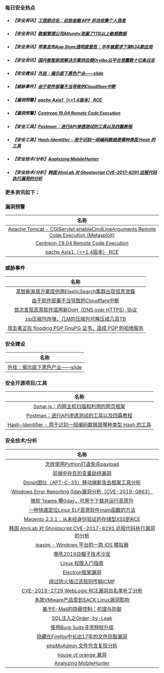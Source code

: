 ### 每日安全热点

- ##### 【安全资讯】[工信部点名：这些金融 APP 非法收集个人信息](http://www.dbsec.cn/zx/20190704-4.html)

- ##### 【安全资讯】[数据管理公司Attunity泄漏了1TB以上敏感数据](https://www.4hou.com/info/news/18953.html)

- ##### 【安全资讯】[苹果发布App Store透明度报告：半年被要求下架634款应用](https://www.ithome.com/0/431/415.htm)

- ##### 【安全资讯】[国内智能家居解决方案供应商Orvibo云平台泄露数十亿条日志](https://securityaffairs.co/wordpress/87877/breaking-news/orvibo-logs-leaked.html)

- ##### 【安全建设】[外挂：揭示底下黑色产业——slide](https://www.immunityinc.com/downloads/Recon2019_Unveiling_the_Underground_World_of_Anti-Cheats.pdf)

- ##### 【威胁事件】[由于软件部署不当导致的Cloudflare中断](https://blog.cloudflare.com/cloudflare-outage/?from=timeline&isappinstalled=0)

- ##### 【漏洞预警】[pache Axis1（<=1.4版本） RCE](https://xz.aliyun.com/t/5513)

- ##### 【漏洞预警】[Centreon 19.04 Remote Code Execution](https://cxsecurity.com/issue/WLB-2019070019)

- ##### 【安全工具】[Postman：进行API渗透测试的工具以及四篇教程](https://blog.secureideas.com/2019/03/better-api-penetration-testing-with-postman-part-1.html)

- ##### 【安全工具】[Hash-Identifier - 用于识别一段编码数据是哪种类型 Hash 的工具](https://ift.tt/2Xmak7b)

- ##### 【安全技术/分析】[Analyzing MobileHunter](https://dwuid.com/content/analyzing-mobilehunter)

- ##### 【安全技术/分析】[韩国 AhnLab 对 Ghostscript CVE-2017-8291 远程代码执行漏洞的分析](http://bit.ly/2XlBtHs)


### 更多资讯如下：

###  						       							漏洞预警

|                             名称                             |
| :----------------------------------------------------------: |
| [Apache Tomcat - CGIServlet enableCmdLineArguments Remote Code Execution (Metasploit)](https://www.exploit-db.com/exploits/47073) |
| [Centreon 19.04 Remote Code Execution](https://cxsecurity.com/issue/WLB-2019070019) |
| [pache Axis1（<=1.4版本） RCE](https://xz.aliyun.com/t/5513) |

### 						        							威胁事件
|                             名称                             |
| :----------------------------------------------------------: |
| [某智能家居方案提供商ElasticSearch集群出现信息泄露](https://www.bleepingcomputer.com/news/security/billions-of-records-including-passwords-leaked-by-smart-home-vendor/) |
| [由于软件部署不当导致的Cloudflare中断](https://blog.cloudflare.com/cloudflare-outage/?from=timeline&isappinstalled=0) |
| [首次发现恶意软件滥用新DoH（DNS over HTTPS）协议](https://www.zdnet.com/article/first-ever-malware-strain-spotted-abusing-new-doh-dns-over-https-protocol/#ftag=RSSbaffb68) |
| [zip压缩包炸弹，几M的压缩包可解压成几百TB](https://www.bamsoftware.com/hacks/zipbomb/) |
|[攻击者正在 flooding PGP GnuPG 证书，造成 PGP 的拒绝服务](https://www.vice.com/en_us/article/8xzj45/someone-is-spamming-and-breaking-a-core-component-of-pgps-ecosystem)|


### 						        							安全建设
|                             名称                             |
| :----------------------------------------------------------: |
| [外挂：揭示底下黑色产业——slide](https://www.immunityinc.com/downloads/Recon2019_Unveiling_the_Underground_World_of_Anti-Cheats.pdf) |


### 安全开源项目/工具

|                             名称                             |
| :----------------------------------------------------------: |
| [Sonar.js：内网主机扫描和利用的网页框架](https://www.freebuf.com/sectool/206488.html) |
| [Postman：进行API渗透测试的工具以及四篇教程](https://blog.secureideas.com/2019/03/better-api-penetration-testing-with-postman-part-1.html) |
| [Hash-Identifier - 用于识别一段编码数据是哪种类型 Hash 的工具](https://ift.tt/2Xmak7b) |



### 						  							安全技术/分析

|                             名称                             |
| :----------------------------------------------------------: |
| [怎样使用Python打造免杀payload](https://nosec.org/home/detail/2727.html) |
| [前端中存在的变量劫持漏洞]([http://blog.wonderkun.cc/2019/07/01/%E5%89%8D%E7%AB%AF%E4%B8%AD%E5%AD%98%E5%9C%A8%E7%9A%84%E5%8F%98%E9%87%8F%E5%8A%AB%E6%8C%81%E6%BC%8F%E6%B4%9E/](http://blog.wonderkun.cc/2019/07/01/前端中存在的变量劫持漏洞/)) |
| [Donot团伙（APT-C-35）移动端新攻击框架工具分析](https://www.anquanke.com/post/id/181483) |
| [Windows Error Reporting 0day漏洞分析（CVE-2019-0863）](https://www.anquanke.com/post/id/181457) |
| [微软 Teams 曝0day，可用于下载并运行恶意包](https://www.bleepingcomputer.com/news/security/microsoft-teams-can-be-used-to-download-and-run-malicious-packages/) |
| [一种快速定位Linux ELF恶意软件main函数的方法](https://blog.trendmicro.com/trendlabs-security-intelligence/a-quick-and-efficient-method-for-locating-the-main-function-of-linux-elf-malware-variants/) |
| [Magento 2.3.1：从未经身份验证的存储型XSS到RCE](https://blog.ripstech.com/2019/magento-rce-via-xss/) |
| [韩国 AhnLab 对 Ghostscript CVE-2017-8291 远程代码执行漏洞的分析](http://bit.ly/2XlBtHs) |
| [ipasim - Windows 平台的一款 iOS 模拟器](https://github.com/ipasimulator/ipasim) |
| [嘶吼2019白帽子技术沙龙](https://www.4hou.com/info/news/18986.html) |
| [Linux 权限入门指南](https://linux.cn/article-11056-1.html?utm_source=rss&utm_medium=rss) |
| [Electron框架漏洞](https://www.freebuf.com/video/207509.html) |
| [绕过防火墙过滤规则传输ICMP](https://www.freebuf.com/articles/system/206920.html) |
| [CVE-2019-2729 WebLogic RCE漏洞白名单补丁分析](https://www.4hou.com/vulnerable/18801.html) |
|           [多款VMware产品受到SACK Linux漏洞影响](https://www.securityweek.com/many-vmware-products-affected-sack-linux-vulnerabilities)           |
|[基于E-Mail的隐蔽控制：机理与防御](https://www.freebuf.com/articles/network/207379.html)|
|[SQL注入之Order-by-Leak](http://wiki.ioin.in/url/ErYd)|
|[使用Burp Suite寻求特权升级](https://sirpwnalot.blogspot.com/2019/06/hunting-for-privilege-escalation-with.html)|
|[隐藏在Firefox中长达17年的文件窃取漏洞](https://nosec.org/home/detail/2745.html)|
|[phpMyAdmin 文件包含复现分析](https://xz.aliyun.com/t/5534)|
|[house of orange 漏洞](https://xz.aliyun.com/t/5530)|
|[Analyzing MobileHunter](https://dwuid.com/content/analyzing-mobilehunter)|


